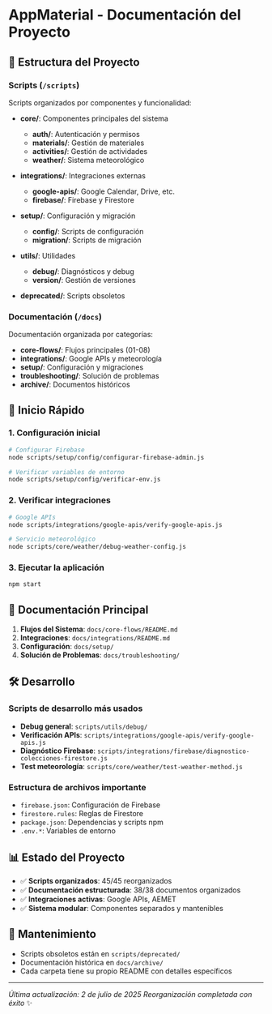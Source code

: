 # AppMaterial - Documentación del Proyecto

## 📁 Estructura del Proyecto

### Scripts (`/scripts`)
Scripts organizados por componentes y funcionalidad:

- **core/**: Componentes principales del sistema
  - **auth/**: Autenticación y permisos
  - **materials/**: Gestión de materiales
  - **activities/**: Gestión de actividades  
  - **weather/**: Sistema meteorológico

- **integrations/**: Integraciones externas
  - **google-apis/**: Google Calendar, Drive, etc.
  - **firebase/**: Firebase y Firestore

- **setup/**: Configuración y migración
  - **config/**: Scripts de configuración
  - **migration/**: Scripts de migración

- **utils/**: Utilidades
  - **debug/**: Diagnósticos y debug
  - **version/**: Gestión de versiones

- **deprecated/**: Scripts obsoletos

### Documentación (`/docs`)
Documentación organizada por categorías:

- **core-flows/**: Flujos principales (01-08)
- **integrations/**: Google APIs y meteorología
- **setup/**: Configuración y migraciones
- **troubleshooting/**: Solución de problemas
- **archive/**: Documentos históricos

## 🚀 Inicio Rápido

### 1. Configuración inicial
```bash
# Configurar Firebase
node scripts/setup/config/configurar-firebase-admin.js

# Verificar variables de entorno
node scripts/setup/config/verificar-env.js
```

### 2. Verificar integraciones
```bash
# Google APIs
node scripts/integrations/google-apis/verify-google-apis.js

# Servicio meteorológico
node scripts/core/weather/debug-weather-config.js
```

### 3. Ejecutar la aplicación
```bash
npm start
```

## 📖 Documentación Principal

1. **Flujos del Sistema**: `docs/core-flows/README.md`
2. **Integraciones**: `docs/integrations/README.md`
3. **Configuración**: `docs/setup/`
4. **Solución de Problemas**: `docs/troubleshooting/`

## 🛠️ Desarrollo

### Scripts de desarrollo más usados
- **Debug general**: `scripts/utils/debug/`
- **Verificación APIs**: `scripts/integrations/google-apis/verify-google-apis.js`
- **Diagnóstico Firebase**: `scripts/integrations/firebase/diagnostico-colecciones-firestore.js`
- **Test meteorología**: `scripts/core/weather/test-weather-method.js`

### Estructura de archivos importante
- `firebase.json`: Configuración de Firebase
- `firestore.rules`: Reglas de Firestore
- `package.json`: Dependencias y scripts npm
- `.env.*`: Variables de entorno

## 📊 Estado del Proyecto

- ✅ **Scripts organizados**: 45/45 reorganizados
- ✅ **Documentación estructurada**: 38/38 documentos organizados
- ✅ **Integraciones activas**: Google APIs, AEMET
- ✅ **Sistema modular**: Componentes separados y mantenibles

## 🔧 Mantenimiento

- Scripts obsoletos están en `scripts/deprecated/`
- Documentación histórica en `docs/archive/`
- Cada carpeta tiene su propio README con detalles específicos

---

*Última actualización: 2 de julio de 2025*
*Reorganización completada con éxito* ✨
